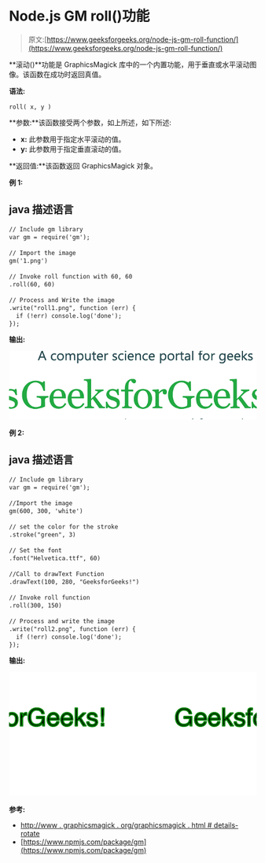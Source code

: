 # Node.js GM roll()功能

> 原文:[https://www.geeksforgeeks.org/node-js-gm-roll-function/](https://www.geeksforgeeks.org/node-js-gm-roll-function/)

**滚动()**功能是 GraphicsMagick 库中的一个内置功能，用于垂直或水平滚动图像。该函数在成功时返回真值。

**语法:**

```
roll( x, y )
```

**参数:**该函数接受两个参数，如上所述，如下所述:

*   **x:** 此参数用于指定水平滚动的值。
*   **y:** 此参数用于指定垂直滚动的值。

**返回值:**该函数返回 GraphicsMagick 对象。

**例 1:**

## java 描述语言

```
// Include gm library
var gm = require('gm');

// Import the image
gm('1.png')

// Invoke roll function with 60, 60
.roll(60, 60)

// Process and Write the image
.write("roll1.png", function (err) {
  if (!err) console.log('done');
});
```

**输出:**

![](img/1f14ab40af91e3f5fd91defd27595997.png)

**例 2:**

## java 描述语言

```
// Include gm library
var gm = require('gm');

//Import the image
gm(600, 300, 'white')

// set the color for the stroke
.stroke("green", 3)

// Set the font 
.font("Helvetica.ttf", 60)

//Call to drawText Function
.drawText(100, 280, "GeeksforGeeks!")

// Invoke roll function
.roll(300, 150)

// Process and write the image 
.write("roll2.png", function (err) {
  if (!err) console.log('done');
});
```

**输出:**

![](img/13816d44cebc3e0d202093f50553e8f8.png)

**参考:**

*   [http://www . graphicsmagick . org/graphicsmagick . html # details-rotate](http://www.graphicsmagick.org/GraphicsMagick.html#details-rotate)
*   [https://www.npmjs.com/package/gm](https://www.npmjs.com/package/gm)